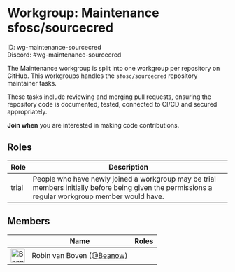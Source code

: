 <!-- GENERATED FILE, DON'T EDIT -->
# Workgroup: Maintenance sfosc/sourcecred
ID: wg-maintenance-sourcecred<br>
Discord: #wg-maintenance-sourcecred

The Maintenance workgroup is split into one workgroup per repository on GitHub.
This workgroups handles the `sfosc/sourcecred` repository maintainer tasks.

These tasks include reviewing and merging pull requests, ensuring the repository code is
documented, tested, connected to CI/CD and secured appropriately.

**Join when** you are interested in making code contributions.

## Roles

Role | Description
-|-
trial|People who have newly joined a workgroup may be trial members initially before being given the permissions a regular workgroup member would have.

## Members

&nbsp;|Name|Roles
-|-|-
<img src="https://avatars.githubusercontent.com/Beanow?v=4&s=32" width="32" height="32" alt="Beanow" />|Robin van Boven ([@Beanow](https://github.com/Beanow))|
